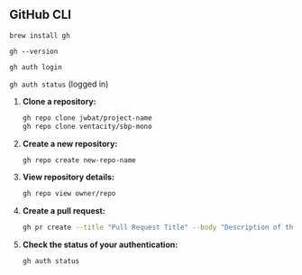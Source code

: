 ## GitHub CLI

`brew install gh`

`gh --version`

`gh auth login`

`gh auth status`    (logged in)



1. **Clone a repository:**
   ```sh
   gh repo clone jwbat/project-name
   gh repo clone ventacity/sbp-mono
   ```

2. **Create a new repository:**
   ```sh
   gh repo create new-repo-name
   ```

3. **View repository details:**
   ```sh
   gh repo view owner/repo
   ```

4. **Create a pull request:**
   ```sh
   gh pr create --title "Pull Request Title" --body "Description of the pull request"
   ```

5. **Check the status of your authentication:**
   ```sh
   gh auth status
   ```
